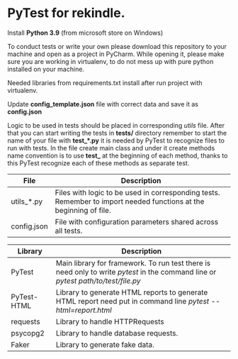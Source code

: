 # PyTest for rekindle.

Install **Python 3.9** (from microsoft store on Windows)

To conduct tests or write your own please download this repository to your machine and open as a project in PyCharm.
While opening it, please make sure you are working in virtualenv, to do not mess up with pure python installed on your machine.

Needed libraries from requirements.txt install after run project with virtualenv.

Update **config_template.json** file with correct data and save it as **config.json**

Logic to be used in tests should be placed in corresponding *utils* file.
After that you can start writing the tests in **tests/** directory remember to start the name of your file with **test\_\*.py**
it is needed by PyTest to recognize files to run with tests.
In the file create main class and under it create methods name convention is to use **test\_** at the beginning of each method,
thanks to this PyTest recognize each of these methods as separate test.

| File        | Description                                                                                                       |
|-------------|-------------------------------------------------------------------------------------------------------------------|
| utils_\*.py | Files with logic to be used in corresponding tests. Remember to import needed functions at the beginning of file. |
| config.json | File with configuration parameters shared across all tests.                                                       |

| Library     | Description                                                                                                                       |
|-------------|-----------------------------------------------------------------------------------------------------------------------------------|
| PyTest      | Main library for framework. To run test there is need only to write *pytest* in the command line or *pytest path/to/test/file.py* |
| PyTest-HTML | Library to generate HTML reports to generate HTML report need put in command line *pytest --html=report.html*                     |
| requests    | Library to handle HTTPRequests                                                                                                    |
| psycopg2    | Library to handle database requests.                                                                                              |
| Faker       | Library to generate fake data.                                                                                                    |